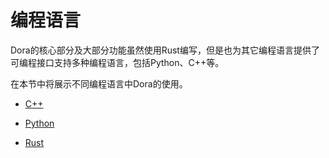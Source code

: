 # 编程语言

Dora的核心部分及大部分功能虽然使用Rust编写，但是也为其它编程语言提供了可编程接口支持多种编程语言，包括Python、C++等。

在本节中将展示不同编程语言中Dora的使用。

- [C++](./cpp.md)

- [Python](./python.md)

- [Rust](./rust.md)
